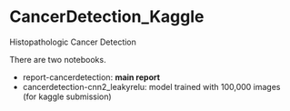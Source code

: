 # CancerDetection_Kaggle
Histopathologic Cancer Detection

There are two notebooks.

* report-cancerdetection: **main report**
* cancerdetection-cnn2_leakyrelu: model trained with 100,000 images (for kaggle submission)
